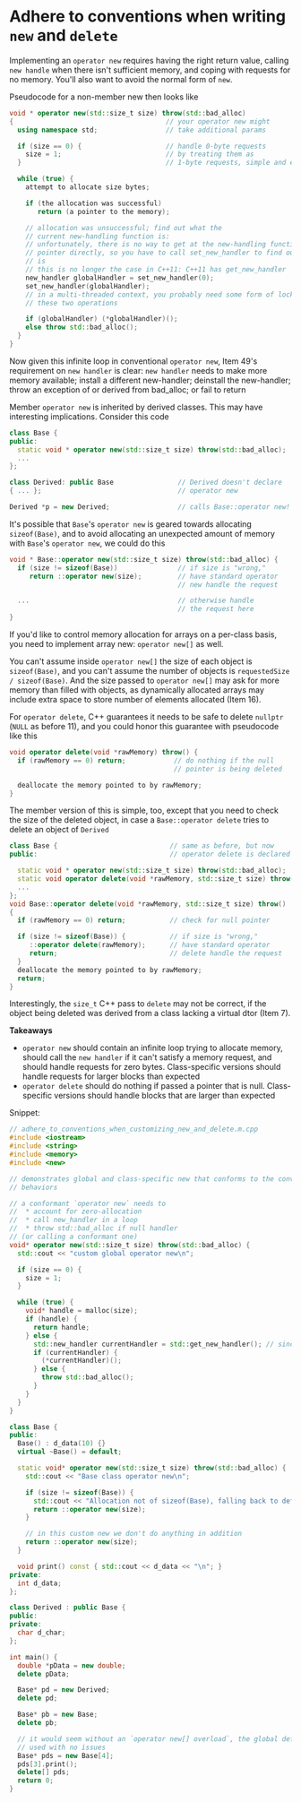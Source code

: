 # Adhere to conventions when writing `new` and `delete`

Implementing an `operator new` requires having the right return value, calling `new handle` when there isn't sufficient memory, and coping with requests for no memory.
You'll also want to avoid the normal form of `new`.

Pseudocode for a non-member new then looks like
```cpp
void * operator new(std::size_t size) throw(std::bad_alloc)
{                                      // your operator new might
  using namespace std;                 // take additional params

  if (size == 0) {                     // handle 0-byte requests
    size = 1;                          // by treating them as
  }                                    // 1-byte requests, simple and effective

  while (true) {
    attempt to allocate size bytes;

    if (the allocation was successful)
       return (a pointer to the memory);

    // allocation was unsuccessful; find out what the
    // current new-handling function is:
    // unfortunately, there is no way to get at the new-handling function
    // pointer directly, so you have to call set_new_handler to find out what it
    // is
    // this is no longer the case in C++11: C++11 has get_new_handler
    new_handler globalHandler = set_new_handler(0);
    set_new_handler(globalHandler);
    // in a multi-threaded context, you probably need some form of lock for
    // these two operations

    if (globalHandler) (*globalHandler)();
    else throw std::bad_alloc();
  }
}
```
Now given this infinite loop in conventional `operator new`, Item 49's requirement on `new handler` is clear:
`new handler` needs to make more memory available; install a different new-handler; deinstall the new-handler; throw an exception of or derived from bad_alloc; or fail to return

Member `operator new` is inherited by derived classes.
This may have interesting implications. Consider this code
```cpp
class Base {
public:
  static void * operator new(std::size_t size) throw(std::bad_alloc);
  ...
};

class Derived: public Base                // Derived doesn't declare
{ ... };                                  // operator new

Derived *p = new Derived;                 // calls Base::operator new!
```
It's possible that `Base`'s `operator new` is geared towards allocating `sizeof(Base)`, and to avoid allocating an unexpected amount of memory with `Base`'s `operator new`, we could do this
```cpp
void * Base::operator new(std::size_t size) throw(std::bad_alloc) {
  if (size != sizeof(Base))               // if size is "wrong,"
     return ::operator new(size);         // have standard operator
                                          // new handle the request

  ...                                     // otherwise handle
                                          // the request here
}
```

If you'd like to control memory allocation for arrays on a per-class basis, you need to implement array new: `operator new[]` as well.

You can't assume inside `operator new[]` the size of each object is `sizeof(Base)`, and you can't assume the number of objects is `requestedSize / sizeof(Base)`. And the size passed to `operator new[]` may ask for more memory than filled with objects, as dynamically allocated arrays may include extra space to store number of elements allocated (Item 16).

For `operator delete`, C++ guarantees it needs to be safe to delete `nullptr` (`NULL` as before 11), and you could honor this guarantee with pseudocode like this
```cpp
void operator delete(void *rawMemory) throw() {
  if (rawMemory == 0) return;            // do nothing if the null
                                         // pointer is being deleted

  deallocate the memory pointed to by rawMemory;
}
```
The member version of this is simple, too, except that you need to check the size of the deleted object, in case a `Base::operator delete` tries to delete an object of `Derived` 
```cpp
class Base {                            // same as before, but now
public:                                 // operator delete is declared

  static void * operator new(std::size_t size) throw(std::bad_alloc);
  static void operator delete(void *rawMemory, std::size_t size) throw();
  ...
};
void Base::operator delete(void *rawMemory, std::size_t size) throw()
{
  if (rawMemory == 0) return;           // check for null pointer

  if (size != sizeof(Base)) {           // if size is "wrong,"
     ::operator delete(rawMemory);      // have standard operator
     return;                            // delete handle the request
  }
  deallocate the memory pointed to by rawMemory;
  return;
}
```
Interestingly, the `size_t` C++ pass to `delete` may not be correct, if the object being deleted was derived from a class lacking a virtual dtor (Item 7).

**Takeaways**
* `operator new` should contain an infinite loop trying to allocate memory, should call the `new handler` if it can't satisfy a memory request, and should handle requests for zero bytes. Class-specific versions should handle requests for larger blocks than expected
* `operator delete` should do nothing if passed a pointer that is null. Class-specific versions should handle blocks that are larger than expected


Snippet:
```cpp
// adhere_to_conventions_when_customizing_new_and_delete.m.cpp
#include <iostream>
#include <string>
#include <memory>
#include <new>

// demonstrates global and class-specific new that conforms to the conventional
// behaviors 

// a conformant `operator new` needs to
//  * account for zero-allocation
//  * call new_handler in a loop
//  * throw std::bad_alloc if null handler
// (or calling a conformant one)
void* operator new(std::size_t size) throw(std::bad_alloc) {
  std::cout << "custom global operator new\n";

  if (size == 0) {
    size = 1;
  }

  while (true) {
    void* handle = malloc(size);
    if (handle) {
      return handle;
    } else {
      std::new_handler currentHandler = std::get_new_handler(); // since c++11
      if (currentHandler) {
        (*currentHandler)();
      } else {
        throw std::bad_alloc();
      }
    }
  }
}

class Base {
public:
  Base() : d_data(10) {}
  virtual ~Base() = default;

  static void* operator new(std::size_t size) throw(std::bad_alloc) {
    std::cout << "Base class operator new\n";

    if (size != sizeof(Base)) {
      std::cout << "Allocation not of sizeof(Base), falling back to default\n";
      return ::operator new(size);
    }

    // in this custom new we don't do anything in addition
    return ::operator new(size);
  }

  void print() const { std::cout << d_data << "\n"; }
private:
  int d_data;
};

class Derived : public Base {
public:
private:
  char d_char;
};

int main() {
  double *pData = new double;
  delete pData;

  Base* pd = new Derived;
  delete pd;

  Base* pb = new Base;
  delete pb;

  // it would seem without an `operator new[] overload`, the global default is
  // used with no issues
  Base* pds = new Base[4];
  pds[3].print();
  delete[] pds;
  return 0;
}


```
